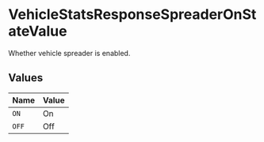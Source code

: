 # VehicleStatsResponseSpreaderOnStateValue

Whether vehicle spreader is enabled.


## Values

| Name  | Value |
| ----- | ----- |
| `ON`  | On    |
| `OFF` | Off   |
